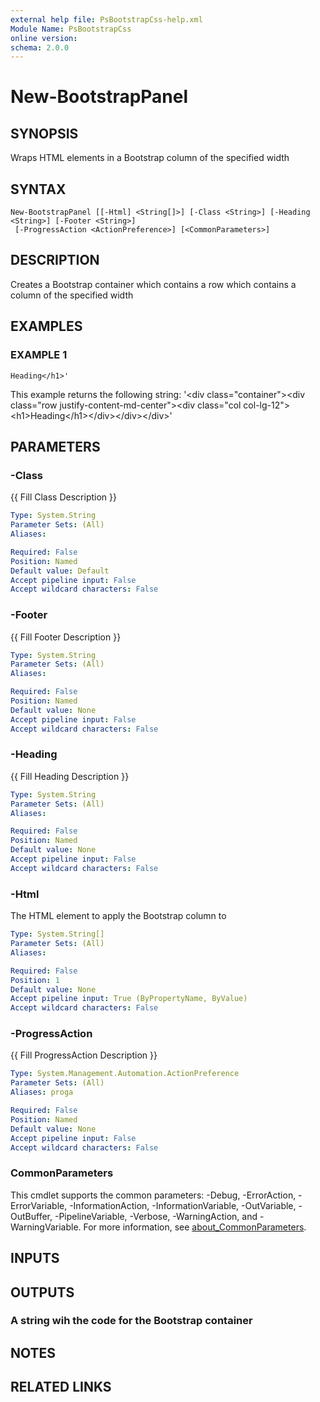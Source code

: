 ```yaml
---
external help file: PsBootstrapCss-help.xml
Module Name: PsBootstrapCss
online version:
schema: 2.0.0
---
```


# New-BootstrapPanel

## SYNOPSIS
Wraps HTML elements in a Bootstrap column of the specified width

## SYNTAX

```
New-BootstrapPanel [[-Html] <String[]>] [-Class <String>] [-Heading <String>] [-Footer <String>]
 [-ProgressAction <ActionPreference>] [<CommonParameters>]
```

## DESCRIPTION
Creates a Bootstrap container which contains a row which contains a column of the specified width

## EXAMPLES

### EXAMPLE 1
```
Heading</h1>'
```

This example returns the following string:
'\<div class="container"\>\<div class="row justify-content-md-center"\>\<div class="col col-lg-12"\>\<h1\>Heading\</h1\>\</div\>\</div\>\</div\>'

## PARAMETERS

### -Class
{{ Fill Class Description }}

```yaml
Type: System.String
Parameter Sets: (All)
Aliases:

Required: False
Position: Named
Default value: Default
Accept pipeline input: False
Accept wildcard characters: False
```

### -Footer
{{ Fill Footer Description }}

```yaml
Type: System.String
Parameter Sets: (All)
Aliases:

Required: False
Position: Named
Default value: None
Accept pipeline input: False
Accept wildcard characters: False
```

### -Heading
{{ Fill Heading Description }}

```yaml
Type: System.String
Parameter Sets: (All)
Aliases:

Required: False
Position: Named
Default value: None
Accept pipeline input: False
Accept wildcard characters: False
```

### -Html
The HTML element to apply the Bootstrap column to

```yaml
Type: System.String[]
Parameter Sets: (All)
Aliases:

Required: False
Position: 1
Default value: None
Accept pipeline input: True (ByPropertyName, ByValue)
Accept wildcard characters: False
```

### -ProgressAction
{{ Fill ProgressAction Description }}

```yaml
Type: System.Management.Automation.ActionPreference
Parameter Sets: (All)
Aliases: proga

Required: False
Position: Named
Default value: None
Accept pipeline input: False
Accept wildcard characters: False
```

### CommonParameters
This cmdlet supports the common parameters: -Debug, -ErrorAction, -ErrorVariable, -InformationAction, -InformationVariable, -OutVariable, -OutBuffer, -PipelineVariable, -Verbose, -WarningAction, and -WarningVariable. For more information, see [about_CommonParameters](http://go.microsoft.com/fwlink/?LinkID=113216).

## INPUTS

## OUTPUTS

### A string wih the code for the Bootstrap container
## NOTES

## RELATED LINKS
